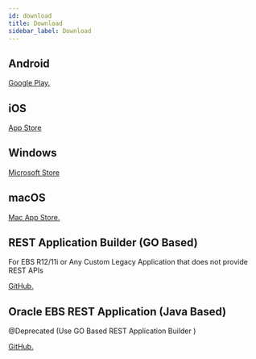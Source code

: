 ```yaml
---
id: download
title: Download
sidebar_label: Download
---
```


## Android
[Google Play.](https://play.google.com/store/apps/details?id=com.rikdata.rikdata_oneapp)

## iOS
[App Store](https://apps.apple.com/app/id1548184228#?platform=ipad)

## Windows
[Microsoft Store](https://www.microsoft.com/store/apps/9NJH82DLZZXN)

## macOS
[Mac App Store.](https://apps.apple.com/app/id1548184228)

## REST Application Builder (GO Based)
For EBS R12/11i or Any Custom Legacy Application that does not provide REST APIs

[GitHub.](https://github.com/rikdata/goRrest)

## Oracle EBS REST Application (Java Based)
@Deprecated (Use GO Based REST Application Builder )

[GitHub.](https://github.com/rikdata/OneApp-EBS-REST-APIs/)